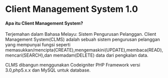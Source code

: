 <h1>Client Management System 1.0</h1>

<h4>Apa itu Client Management System?</h4>

Terjemahan dalam Bahasa Melayu: Sistem Pengurusan Pelanggan.
Client Management System(CLMS) adalah sebuah sistem pengurusan pelanggan yang mempunyai fungsi seperti memasukkan/mencipta(CREATE),mengemaskini(UPDATE),membaca(READ),mencari(SEARCH),dan memadam(DELETE) data dari pengkalan data.

CLMS dibangun menggunakan Codeigniter PHP Framework versi 3.0,php5.x.x dan MySQL untuk database.

